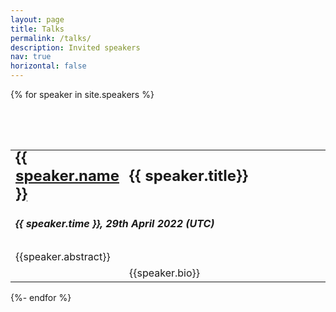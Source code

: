 ```yaml
---
layout: page
title: Talks
permalink: /talks/
description: Invited speakers
nav: true
horizontal: false
---
```



{% for speaker in site.speakers %}
<table style="width:100%; margin-top: 5em">
  <tr style='border-top: 0px;'>
    <td style="width: 25%; border-top: 0px;">
      <h2 style="margin-top: -5px; margin-bottom: -5px">
      <a href='/talks#{{ speaker.anchor }}'><div class="anchor"></div></a>
        <a href="{{ speaker.website }}">{{ speaker.name }}</a>
      </h2>
    </td>
    <td style="width: 75%; border-top: 0px;"> 
      <h2 style="margin-top: -5px; margin-bottom: -5px" id="{{ speaker.anchor }}">
        {{ speaker.title}}
      </h2>
    </td>
  </tr>
  <tr style='border-top: 0px;'>
     <td style='border-top: 0px;' colspan=2>
      <h5>{{ speaker.time }}, 29th April 2022 (UTC)</h5>
     </td>
  </tr>
  <tr>
    <td colspan=2>
      {{speaker.abstract}}
    </td>
  </tr>
  <tr>
    <td >
      <img class="thumbnail" src="../{{ speaker.img_path }}" alt="">
    </td>
    <td style="text-align:left;">
      {{speaker.bio}}
    </td>
  </tr>

</table>
{%- endfor %}

